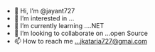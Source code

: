 - 👋 Hi, I’m @jayant727
- 👀 I’m interested in ...
- 🌱 I’m currently learning ....NET
- 💞️ I’m looking to collaborate on ...open Source
- 📫 How to reach me ...jkataria727@gmai.com

<!---
jayant727/jayant727 is a ✨ special ✨ repository because its `README.md` (this file) appears on your GitHub profile.
You can click the Preview link to take a look at your changes.
--->
